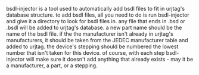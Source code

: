 bsdl-injector is a tool used to automatically add bsdl files to fit in urjtag's database structure. 
to add bsdl files, all you need to do is run bsdl-injector and give it a directory to look for bsdl files in. 
any file that ends in .bsd or .bsdl will be added to urjtag's database. 
a new part name should be the name of the bsdl file. 
if the the manufacturer isn't already in urjtag's manufacturers, it should be taken from the JEDEC manufacturer table and added to urjtag.
the device's stepping should be numbered the lowest number that isn't taken for this device. 
of course, with each step bsdl-injector will make sure it doesn't add anything that already exists - may it be a manufacturer, a part, or a stepping.
